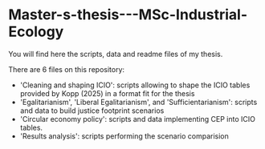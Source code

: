 # Master-s-thesis---MSc-Industrial-Ecology
You will find here the scripts, data and readme files of my thesis. 


There are 6 files on this repository:
- 'Cleaning and shaping ICIO': scripts allowing to shape the ICIO tables provided by Kopp (2025) in a format fit for the thesis
- 'Egalitarianism', 'Liberal Egalitarianism', and 'Sufficientarianism': scripts and data to build justice footprint scenarios
- 'Circular economy policy': scripts and data implementing CEP into ICIO tables.
- 'Results analysis': scripts performing the scenario comparision
 
